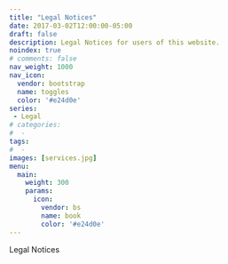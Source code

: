 ```yaml
---
title: "Legal Notices"
date: 2017-03-02T12:00:00-05:00
draft: false
description: Legal Notices for users of this website.
noindex: true
# comments: false
nav_weight: 1000
nav_icon:
  vendor: bootstrap
  name: toggles
  color: '#e24d0e'
series:
 - Legal
# categories:
#  -
tags:
#  -
images: [services.jpg]
menu:
  main:
    weight: 300
    params:
      icon:
        vendor: bs
        name: book
        color: '#e24d0e'
---
```


Legal Notices

<!--more-->
